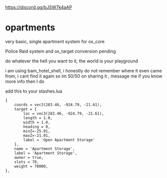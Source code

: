 
https://discord.gg/bJSW7k4aAP

# opartments
very basic, single apartment system for ox_core

Police Raid system and ox_target conversion pending 

do whatever the hell you want to it, the world is your playground

i am using bam_hotel_shell, i honestly do not remember where it even came from, i cant find it again so im 50/50 on sharing it , message me if you know more info then I do

add this to your stashes.lua
```
{
	coords = vec3(283.46, -924.79, -21.61),
	target = {
		loc = vec3(283.46, -924.79, -21.61),
		length = 1.0,
		width = 1.0,
		heading = 0,
		minZ=-25.01,
		maxZ=-21.01,
		label = 'Open Apartment Storage'
    },
    name = 'Apartment Storage',
    label = 'Apartment Storage',
    owner = true,
    slots = 70,
    weight = 70000,
},
```
